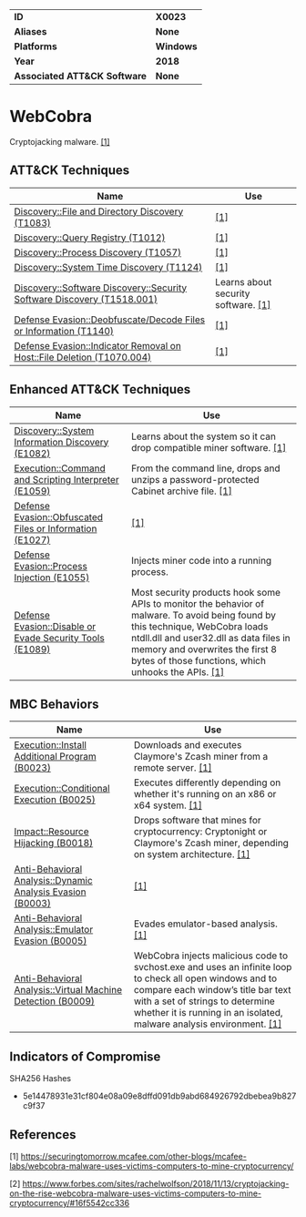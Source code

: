 
<table>
<tr>
<td><b>ID</b></td>
<td><b>X0023</b></td>
</tr>
<tr>
<td><b>Aliases</b></td>
<td><b>None</b></td>
</tr>
<tr>
<td><b>Platforms</b></td>
<td><b>Windows</b></td>
</tr>
<tr>
<td><b>Year</b></td>
<td><b>2018</b></td>
</tr>
<tr>
<td><b>Associated ATT&CK Software</b></td>
<td><b>None</b></td>
</tr>
</table>


# WebCobra

Cryptojacking malware. [[1]](#1)

## ATT&CK Techniques

|Name|Use|
|---|---|
|[Discovery::File and Directory Discovery (T1083)](https://attack.mitre.org/techniques/T1083/)|[[1]](#1)|
|[Discovery::Query Registry (T1012)](https://attack.mitre.org/techniques/T1012/)|[[1]](#1)|
|[Discovery::Process Discovery (T1057)](https://attack.mitre.org/techniques/T1057/)|[[1]](#1)|
|[Discovery::System Time Discovery (T1124)](https://attack.mitre.org/techniques/T1124/)|[[1]](#1)|
|[Discovery::Software Discovery::Security Software Discovery (T1518.001)](https://attack.mitre.org/techniques/T1518/001/)|Learns about security software. [[1]](#1)|
|[Defense Evasion::Deobfuscate/Decode Files or Information (T1140)](https://attack.mitre.org/techniques/T1140/)|[[1]](#1)|
|[Defense Evasion::Indicator Removal on Host::File Deletion (T1070.004)](https://attack.mitre.org/techniques/T1070/004/)|[[1]](#1)|

## Enhanced ATT&CK Techniques

|Name|Use|
|---|---|
|[Discovery::System Information Discovery (E1082)](../discovery/system-information-discovery.md)|Learns about the system so it can drop compatible miner software.  [[1]](#1)|
|[Execution::Command and Scripting Interpreter (E1059)](../execution/command-and-scripting-interpreter.md)|From the command line, drops and unzips a password-protected Cabinet archive file. [[1]](#1)|
|[Defense Evasion::Obfuscated Files or Information (E1027)](../defense-evasion/obfuscated-files-or-information.md)|[[1]](#1)|
|[Defense Evasion::Process Injection (E1055)](../defense-evasion/process-injection.md)|Injects miner code into a running process.|
|[Defense Evasion::Disable or Evade Security Tools (E1089)](../defense-evasion/disable-or-evade-security-tools.md)|Most security products hook some APIs to monitor the behavior of malware. To avoid being found by this technique, WebCobra loads ntdll.dll and user32.dll as data files in memory and overwrites the first 8 bytes of those functions, which unhooks the APIs.  [[1]](#1)|


## MBC Behaviors

|Name|Use|
|---|---|
|[Execution::Install Additional Program (B0023)](../execution/install-additional-program.md)|Downloads and executes Claymore's Zcash miner from a remote server. [[1]](#1)|
|[Execution::Conditional Execution (B0025)](../execution/conditional-execution.md)|Executes differently depending on whether it's running on an x86 or x64 system. [[1]](#1)|
|[Impact::Resource Hijacking (B0018)](../impact/resource-hijacking.md)|Drops software that mines for cryptocurrency: Cryptonight or Claymore's Zcash miner, depending on system architecture. [[1]](#1)|
|[Anti-Behavioral Analysis::Dynamic Analysis Evasion (B0003)](../anti-behavioral-analysis/dynamic-analysis-evasion.md)|[[1]](#1)|
|[Anti-Behavioral Analysis::Emulator Evasion (B0005)](../anti-behavioral-analysis/emulator-evasion.md)|Evades emulator-based analysis. [[1]](#1)|
|[Anti-Behavioral Analysis::Virtual Machine Detection (B0009)](../anti-behavioral-analysis/virtual-machine-detection.md)|WebCobra injects malicious code to svchost.exe and uses an infinite loop to check all open windows and to compare each window’s title bar text with a set of strings to determine whether it is running in an isolated, malware analysis environment. [[1]](#1)|

## Indicators of Compromise

SHA256 Hashes
- 5e14478931e31cf804e08a09e8dffd091db9abd684926792dbebea9b827c9f37


## References

<a name="1">[1]</a> https://securingtomorrow.mcafee.com/other-blogs/mcafee-labs/webcobra-malware-uses-victims-computers-to-mine-cryptocurrency/

<a name="2">[2]</a> https://www.forbes.com/sites/rachelwolfson/2018/11/13/cryptojacking-on-the-rise-webcobra-malware-uses-victims-computers-to-mine-cryptocurrency/#16f5542cc336
